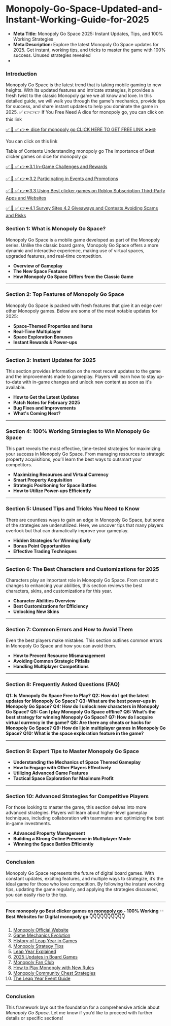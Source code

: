 # Monopoly-Go-Space-Updated-and-Instant-Working-Guide-for-2025

- **Meta Title:** Monopoly Go Space 2025: Instant Updates, Tips, and 100% Working Strategies
- **Meta Description:** Explore the latest Monopoly Go Space updates for 2025. Get instant, working tips, and tricks to master the game with 100% success. Unused strategies revealed
- 
### Introduction
Monopoly Go Space is the latest trend that is taking mobile gaming to new heights. With its updated features and intricate strategies, it provides a fresh twist to the classic Monopoly game we all know and love. In this detailed guide, we will walk you through the game's mechanics, provide tips for success, and share instant updates to help you dominate the game in 2025.
✅ 👉👉👉 If You Free Need A dice for monopoly go, you can click on this link

[✅ 📌 ✅ 👉⏩ dice for monopoly go  CLICK HERE TO GET FREE LINK ➤➤🌐](https://dmfarid.com/monopoly-go/)

You can click on this link

Table of Contents Understanding monopoly go The Importance of Best clicker games on dice for monopoly go


[✅ 📌 ✅ 👉⏩3.1 In-Game Challenges and Rewards ](https://dmfarid.com/monopoly-go/)

[✅ 📌 ✅ 👉⏩3.2 Participating in Events and Promotions](https://dmfarid.com/monopoly-go/)

[✅ 📌 ✅ 👉⏩3.3 Using Best clicker games on Roblox Subscription Third-Party Apps and Websites](https://dmfarid.com/monopoly-go/)

[✅ 📌 ✅ 👉⏩4.1 Survey Sites 4.2 Giveaways and Contests Avoiding Scams and Risks](https://dmfarid.com/monopoly-go/)


### **Section 1: What is Monopoly Go Space?**
Monopoly Go Space is a mobile game developed as part of the Monopoly series. Unlike the classic board game, Monopoly Go Space offers a more dynamic and interactive experience, making use of virtual spaces, upgraded features, and real-time competition.

- **Overview of Gameplay**
- **The New Space Features**
- **How Monopoly Go Space Differs from the Classic Game**
  
---

### **Section 2: Top Features of Monopoly Go Space**
Monopoly Go Space is packed with fresh features that give it an edge over other Monopoly games. Below are some of the most notable updates for 2025:

- **Space-Themed Properties and Items**
- **Real-Time Multiplayer**
- **Space Exploration Bonuses**
- **Instant Rewards & Power-ups**
  
---

### **Section 3: Instant Updates for 2025**
This section provides information on the most recent updates to the game and the improvements made to gameplay. Players will learn how to stay up-to-date with in-game changes and unlock new content as soon as it's available.

- **How to Get the Latest Updates**
- **Patch Notes for February 2025**
- **Bug Fixes and Improvements**
- **What's Coming Next?**

---

### **Section 4: 100% Working Strategies to Win Monopoly Go Space**
This part reveals the most effective, time-tested strategies for maximizing your success in Monopoly Go Space. From managing resources to strategic property acquisitions, you’ll learn the best ways to outsmart your competitors.

- **Maximizing Resources and Virtual Currency**
- **Smart Property Acquisition**
- **Strategic Positioning for Space Battles**
- **How to Utilize Power-ups Efficiently**

---

### **Section 5: Unused Tips and Tricks You Need to Know**
There are countless ways to gain an edge in Monopoly Go Space, but some of the strategies are underutilized. Here, we uncover tips that many players overlook but that can dramatically improve your gameplay.

- **Hidden Strategies for Winning Early**
- **Bonus Point Opportunities**
- **Effective Trading Techniques**

---

### **Section 6: The Best Characters and Customizations for 2025**
Characters play an important role in Monopoly Go Space. From cosmetic changes to enhancing your abilities, this section reviews the best characters, skins, and customizations for this year.

- **Character Abilities Overview**
- **Best Customizations for Efficiency**
- **Unlocking New Skins**

---

### **Section 7: Common Errors and How to Avoid Them**
Even the best players make mistakes. This section outlines common errors in Monopoly Go Space and how you can avoid them.

- **How to Prevent Resource Mismanagement**
- **Avoiding Common Strategic Pitfalls**
- **Handling Multiplayer Competitions**

---

### **Section 8: Frequently Asked Questions (FAQ)**
**Q1: Is Monopoly Go Space Free to Play?**
**Q2: How do I get the latest updates for Monopoly Go Space?**
**Q3: What are the best power-ups in Monopoly Go Space?**
**Q4: How do I unlock new characters in Monopoly Go Space?**
**Q5: Can I play Monopoly Go Space offline?**
**Q6: What’s the best strategy for winning Monopoly Go Space?**
**Q7: How do I acquire virtual currency in the game?**
**Q8: Are there any cheats or hacks for Monopoly Go Space?**
**Q9: How do I join multiplayer games in Monopoly Go Space?**
**Q10: What is the space exploration feature in the game?**

---

### **Section 9: Expert Tips to Master Monopoly Go Space**
- **Understanding the Mechanics of Space Themed Gameplay**
- **How to Engage with Other Players Effectively**
- **Utilizing Advanced Game Features**
- **Tactical Space Exploration for Maximum Profit**

---

### **Section 10: Advanced Strategies for Competitive Players**
For those looking to master the game, this section delves into more advanced strategies. Players will learn about higher-level gameplay techniques, including collaboration with teammates and optimizing the best in-game investments.

- **Advanced Property Management**
- **Building a Strong Online Presence in Multiplayer Mode**
- **Winning the Space Battles Efficiently**

---

### **Conclusion**
Monopoly Go Space represents the future of digital board games. With constant updates, exciting features, and multiple ways to strategize, it’s the ideal game for those who love competition. By following the instant working tips, updating the game regularly, and applying the strategies discussed, you can easily rise to the top.

---

#### Free monopoly go Best clicker games on monopoly go - 100% Working --**Best Websites for Digital monopoly go** 👇👇👇👇👇👇👇👇👇👇

1. [Monopoly Official Website](https://dmfarid.com/monopoly-go/)
2. [Game Mechanics Evolution](https://dmfarid.com/monopoly-go/)
3. [History of Leap Year in Games](https://dmfarid.com/monopoly-go/)
4. [Monopoly Strategy Tips](https://dmfarid.com/monopoly-go/)
5. [Leap Year Explained](https://dmfarid.com/monopoly-go/)
6. [2025 Updates in Board Games](https://dmfarid.com/monopoly-go/)
7. [Monopoly Fan Club](https://dmfarid.com/monopoly-go/)
8. [How to Play Monopoly with New Rules](https://dmfarid.com/monopoly-go/)
9. [Monopoly Community Chest Strategies](https://dmfarid.com/monopoly-go/)
10. [The Leap Year Event Guide](https://dmfarid.com/monopoly-go/)

---

### Conclusion
This framework lays out the foundation for a comprehensive article about *Monopoly Go Space*. Let me know if you’d like to proceed with further details or specific sections!
